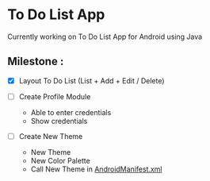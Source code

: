To Do List App
===

Currently working on To Do List App for Android using Java

Milestone :
---
- [x] Layout To Do List (List + Add + Edit / Delete)

- [ ] Create Profile Module  
   - Able to enter credentials
   - Show credentials

- [ ] Create New Theme
   - New Theme
   - New Color Palette
   - Call New Theme in [AndroidManifest.xml](/app/src/main/AndroidManifest.xml)
